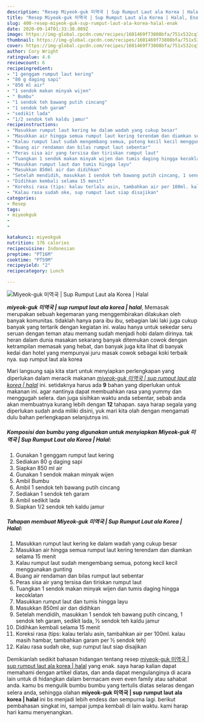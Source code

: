 ```yaml
---
description: "Resep Miyeok-guk 미역국 | Sup Rumput Laut ala Korea | Halal, Enak"
title: "Resep Miyeok-guk 미역국 | Sup Rumput Laut ala Korea | Halal, Enak"
slug: 400-resep-miyeok-guk-sup-rumput-laut-ala-korea-halal-enak
date: 2020-09-14T01:33:38.089Z
image: https://img-global.cpcdn.com/recipes/1601469f73808bfa/751x532cq70/miyeok-guk-미역국-sup-rumput-laut-ala-korea-halal-foto-resep-utama.jpg
thumbnail: https://img-global.cpcdn.com/recipes/1601469f73808bfa/751x532cq70/miyeok-guk-미역국-sup-rumput-laut-ala-korea-halal-foto-resep-utama.jpg
cover: https://img-global.cpcdn.com/recipes/1601469f73808bfa/751x532cq70/miyeok-guk-미역국-sup-rumput-laut-ala-korea-halal-foto-resep-utama.jpg
author: Cory Wright
ratingvalue: 4.6
reviewcount: 6
recipeingredient:
- "1 genggam rumput laut kering"
- "80 g daging sapi"
- "850 ml air"
- "1 sendok makan minyak wijen"
- " Bumbu"
- "1 sendok teh bawang putih cincang"
- "1 sendok teh garam"
- "sedikit lada"
- "1/2 sendok teh kaldu jamur"
recipeinstructions:
- "Masukkan rumput laut kering ke dalam wadah yang cukup besar"
- "Masukkan air hingga semua rumput laut kering terendam dan diamkan selama 15 menit"
- "Kalau rumput laut sudah mengembang semua, potong kecil kecil menggunakan gunting"
- "Buang air rendaman dan bilas rumput laut sebentar"
- "Peras sisa air yang tersisa dan tiriskan rumput laut"
- "Tuangkan 1 sendok makan minyak wijen dan tumis daging hingga kecoklatan"
- "Masukkan rumput laut dan tumis hingga layu"
- "Masukkan 850ml air dan didihkan"
- "Setelah mendidih, masukkan 1 sendok teh bawang putih cincang, 1 sendok teh garam, sedikit lada, ½ sendok teh kaldu jamur"
- "Didihkan kembali selama 15 menit"
- "Koreksi rasa (tips: kalau terlalu asin, tambahkan air per 100ml. kalau masih hambar, tambahkan garam per ½ sendok teh)"
- "Kalau rasa sudah oke, sup rumput laut siap disajikan"
categories:
- Resep
tags:
- miyeokguk
- 
- 

katakunci: miyeokguk   
nutrition: 176 calories
recipecuisine: Indonesian
preptime: "PT16M"
cooktime: "PT59M"
recipeyield: "2"
recipecategory: Lunch

---
```



![Miyeok-guk 미역국 | Sup Rumput Laut ala Korea | Halal](https://img-global.cpcdn.com/recipes/1601469f73808bfa/751x532cq70/miyeok-guk-미역국-sup-rumput-laut-ala-korea-halal-foto-resep-utama.jpg)

<b><i>miyeok-guk 미역국 | sup rumput laut ala korea | halal</i></b>, Memasak merupakan sebuah kegemaran yang menggembirakan dilakukan oleh banyak komunitas. tidaklah hanya para ibu ibu, sebagian laki laki juga cukup banyak yang tertarik dengan kegiatan ini. walau hanya untuk sekedar seru seruan dengan teman atau memang sudah menjadi hobi dalam dirinya. tak heran dalam dunia masakan sekarang banyak ditemukan cowok dengan ketrampilan memasak yang hebat, dan banyak juga kita lihat di banyak kedai dan hotel yang mempunyai juru masak cowok sebagai koki terbaik nya.
 sup rumput laut ala korea 

Mari langsung saja kita start untuk menyiapkan perlengkapan yang diperlukan dalam meracik makanan <u><i>miyeok-guk 미역국 | sup rumput laut ala korea | halal</i></u> ini. setidaknya harus ada <b>9</b> bahan yang diperlukan untuk makanan ini. agar nantinya dapat membuahkan rasa yang yummy dan menggugah selera. dan juga sisihkan waktu anda sebentar, sebab anda akan membuatnya kurang lebih dengan <b>12</b> tahapan. saya harap segala yang diperlukan sudah anda miliki disini, yuk mari kita olah dengan mengamati dulu bahan perlengkapan selanjutnya ini.

<!--inarticleads1-->

##### Komposisi dan bumbu yang digunakan untuk menyiapkan Miyeok-guk 미역국 | Sup Rumput Laut ala Korea | Halal:

1. Gunakan 1 genggam rumput laut kering
1. Sediakan 80 g daging sapi
1. Siapkan 850 ml air
1. Gunakan 1 sendok makan minyak wijen
1. Ambil  Bumbu
1. Ambil 1 sendok teh bawang putih cincang
1. Sediakan 1 sendok teh garam
1. Ambil sedikit lada
1. Siapkan 1/2 sendok teh kaldu jamur




<!--inarticleads2-->

##### Tahapan membuat Miyeok-guk 미역국 | Sup Rumput Laut ala Korea | Halal:

1. Masukkan rumput laut kering ke dalam wadah yang cukup besar
1. Masukkan air hingga semua rumput laut kering terendam dan diamkan selama 15 menit
1. Kalau rumput laut sudah mengembang semua, potong kecil kecil menggunakan gunting
1. Buang air rendaman dan bilas rumput laut sebentar
1. Peras sisa air yang tersisa dan tiriskan rumput laut
1. Tuangkan 1 sendok makan minyak wijen dan tumis daging hingga kecoklatan
1. Masukkan rumput laut dan tumis hingga layu
1. Masukkan 850ml air dan didihkan
1. Setelah mendidih, masukkan 1 sendok teh bawang putih cincang, 1 sendok teh garam, sedikit lada, ½ sendok teh kaldu jamur
1. Didihkan kembali selama 15 menit
1. Koreksi rasa (tips: kalau terlalu asin, tambahkan air per 100ml. kalau masih hambar, tambahkan garam per ½ sendok teh)
1. Kalau rasa sudah oke, sup rumput laut siap disajikan




Demikianlah sedikit bahasan hidangan tentang resep <u>miyeok-guk 미역국 | sup rumput laut ala korea | halal</u> yang enak. saya harap kalian dapat memahami dengan artikel diatas, dan anda dapat mengulanginya di acara lain untuk di hidangkan dalam bermacam even even family atau sahabat anda. kamu bs mengulik bumbu bumbu yang tertulis diatas selaras dengan selera anda, sehingga olahan <b>miyeok-guk 미역국 | sup rumput laut ala korea | halal</b> ini bs menjadi lebih endess dan sempurna lagi. berikut pembahasan singkat ini, sampai jumpa kembali di lain waktu. kami harap hari kamu menyenangkan.
